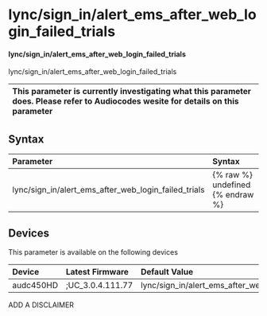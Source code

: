 ﻿---
description: lync/sign_in/alert_ems_after_web_login_failed_trials
search: false
---

# lync/sign_in/alert_ems_after_web_login_failed_trials

#### lync/sign_in/alert_ems_after_web_login_failed_trials

lync/sign_in/alert_ems_after_web_login_failed_trials


| This parameter is currently investigating what this parameter does. Please refer to Audiocodes wesite for details on this parameter | 
| :--- |

## Syntax
| Parameter | Syntax |
| :--- | :--- |
|lync/sign_in/alert_ems_after_web_login_failed_trials | {% raw %} undefined {% endraw %}|

## Devices
This parameter is available on the following devices

| Device | Latest Firmware | Default Value |
|:---|:---|:---|
| audc450HD | ;UC_3.0.4.111.77 | lync/sign_in/alert_ems_after_web_login_failed_trials=5 

ADD A DISCLAIMER

